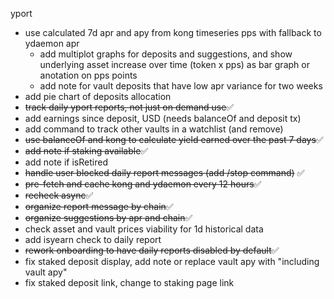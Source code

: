 yport

- use calculated 7d apr and apy from kong timeseries pps with fallback to ydaemon apr
  - add multiplot graphs for deposits and suggestions, and show underlying asset increase over time (token x pps) as bar graph or anotation on pps points
  - add note for vault deposits that have low apr variance for two weeks
- add pie chart of deposits allocation
- ~~track daily yport reports, not just on demand use~~✅
- add earnings since deposit, USD (needs balanceOf and deposit tx)
- add command to track other vaults in a watchlist (and remove)
- ~~use balanceOf and kong to calculate yield earned over the past 7 days~~✅
- ~~add note if staking available~~✅
- add note if isRetired
- ~~handle user blocked daily report messages (add /stop command)~~ ✅
- ~~pre-fetch and cache kong and ydaemon every 12 hours~~✅
- ~~recheck async~~✅
- ~~organize report message by chain~~✅
- ~~organize suggestions by apr and chain~~✅
- check asset and vault prices viability for 1d historical data
- add isyearn check to daily report
- ~~rework onboarding to have daily reports disabled by default~~✅
- fix staked deposit display, add note or replace vault apy with "including vault apy"
- fix staked deposit link, change to staking page link
